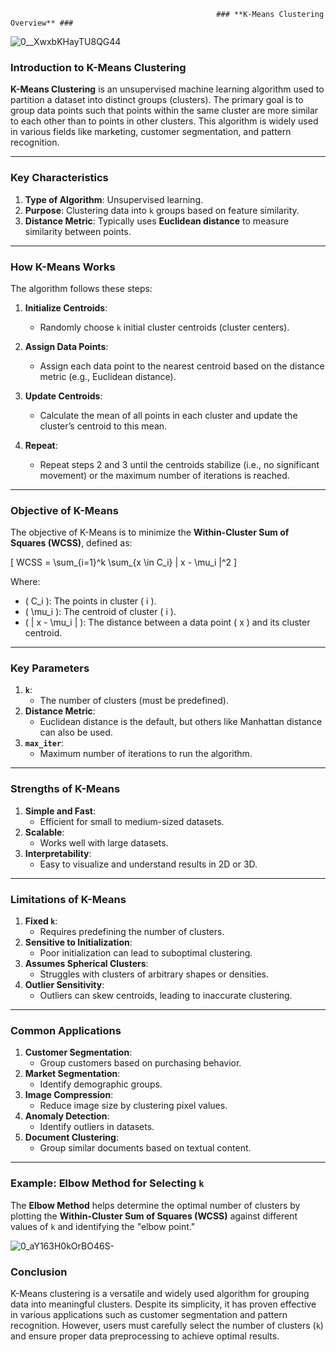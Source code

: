                                                   ### **K-Means Clustering Overview** ### 

![0__XwxbKHayTU8QG44](https://github.com/user-attachments/assets/b1f15fc8-2f8b-4aa0-8179-22bfa821950b)


### **Introduction to K-Means Clustering**

**K-Means Clustering** is an unsupervised machine learning algorithm used to partition a dataset into distinct groups (clusters). The primary goal is to group data points such that points within the same cluster are more similar to each other than to points in other clusters. This algorithm is widely used in various fields like marketing, customer segmentation, and pattern recognition.

---

### **Key Characteristics**
1. **Type of Algorithm**: Unsupervised learning.
2. **Purpose**: Clustering data into `k` groups based on feature similarity.
3. **Distance Metric**: Typically uses **Euclidean distance** to measure similarity between points.

---

### **How K-Means Works**

The algorithm follows these steps:

1. **Initialize Centroids**:
   - Randomly choose `k` initial cluster centroids (cluster centers).

2. **Assign Data Points**:
   - Assign each data point to the nearest centroid based on the distance metric (e.g., Euclidean distance).

3. **Update Centroids**:
   - Calculate the mean of all points in each cluster and update the cluster’s centroid to this mean.

4. **Repeat**:
   - Repeat steps 2 and 3 until the centroids stabilize (i.e., no significant movement) or the maximum number of iterations is reached.

---

### **Objective of K-Means**

The objective of K-Means is to minimize the **Within-Cluster Sum of Squares (WCSS)**, defined as:

\[
WCSS = \sum_{i=1}^k \sum_{x \in C_i} \| x - \mu_i \|^2
\]

Where:
- \( C_i \): The points in cluster \( i \).
- \( \mu_i \): The centroid of cluster \( i \).
- \( \| x - \mu_i \| \): The distance between a data point \( x \) and its cluster centroid.

---

### **Key Parameters**
1. **`k`**:
   - The number of clusters (must be predefined).
2. **Distance Metric**:
   - Euclidean distance is the default, but others like Manhattan distance can also be used.
3. **`max_iter`**:
   - Maximum number of iterations to run the algorithm.

---

### **Strengths of K-Means**
1. **Simple and Fast**:
   - Efficient for small to medium-sized datasets.
2. **Scalable**:
   - Works well with large datasets.
3. **Interpretability**:
   - Easy to visualize and understand results in 2D or 3D.

---

### **Limitations of K-Means**
1. **Fixed `k`**:
   - Requires predefining the number of clusters.
2. **Sensitive to Initialization**:
   - Poor initialization can lead to suboptimal clustering.
3. **Assumes Spherical Clusters**:
   - Struggles with clusters of arbitrary shapes or densities.
4. **Outlier Sensitivity**:
   - Outliers can skew centroids, leading to inaccurate clustering.

---

### **Common Applications**
1. **Customer Segmentation**:
   - Group customers based on purchasing behavior.
2. **Market Segmentation**:
   - Identify demographic groups.
3. **Image Compression**:
   - Reduce image size by clustering pixel values.
4. **Anomaly Detection**:
   - Identify outliers in datasets.
5. **Document Clustering**:
   - Group similar documents based on textual content.

---

### **Example: Elbow Method for Selecting `k`**

The **Elbow Method** helps determine the optimal number of clusters by plotting the **Within-Cluster Sum of Squares (WCSS)** against different values of `k` and identifying the "elbow point."

![0_aY163H0kOrBO46S-](https://github.com/user-attachments/assets/15da7975-3074-40f7-b2e9-e9acfeda0cb4)


### **Conclusion**
K-Means clustering is a versatile and widely used algorithm for grouping data into meaningful clusters. Despite its simplicity, it has proven effective in various applications such as customer segmentation and pattern recognition. However, users must carefully select the number of clusters (`k`) and ensure proper data preprocessing to achieve optimal results.




